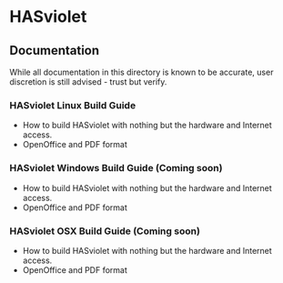 # HASviolet

## Documentation

While all documentation in this directory is known to be accurate, user discretion is still advised - trust but verify.

### HASviolet Linux Build Guide
* How to build HASviolet with nothing but the hardware and Internet access.
* OpenOffice and PDF format

### HASviolet Windows Build Guide (Coming soon)
* How to build HASviolet with nothing but the hardware and Internet access.
* OpenOffice and PDF format

### HASviolet OSX Build Guide (Coming soon)
* How to build HASviolet with nothing but the hardware and Internet access.
* OpenOffice and PDF format

